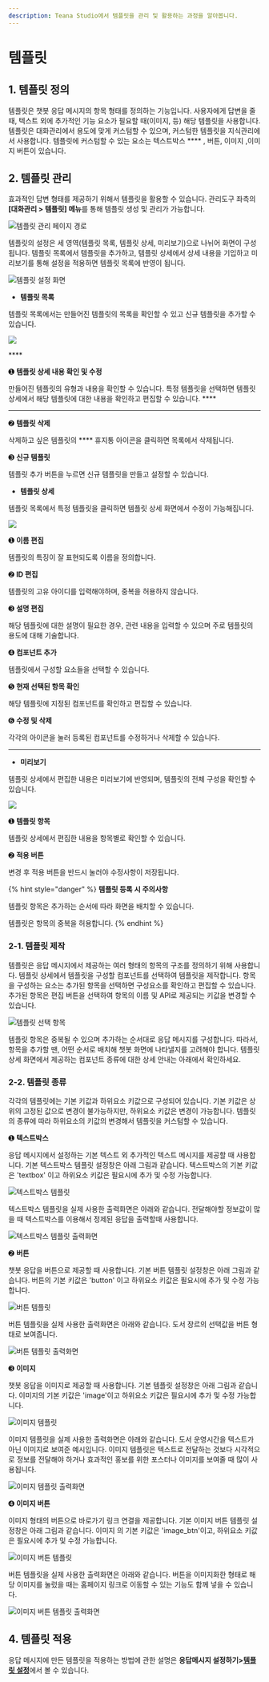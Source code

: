 ```yaml
---
description: Teana Studio에서 템플릿을 관리 및 활용하는 과정을 알아봅니다.
---
```


# 템플릿

## 1. 템플릿 정의

템플릿은 챗봇 응답 메시지의 항목 형태를 정의하는 기능입니다. 사용자에게 답변을 줄 때, 텍스트 외에 추가적인 기능 요소가 필요할 때(이미지,  등) 해당 템플릿을 사용합니다. 템플릿은 대화관리에서 용도에 맞게 커스텀할 수 있으며, 커스텀한 템플릿을 지식관리에서 사용합니다. 템플릿에 커스텀할 수 있는 요소는 텍스트박스 **** , 버튼, 이미지 ,이미지 버튼이 있습니다.&#x20;

## 2. 템플릿 관리

효과적인 답변 형태를 제공하기 위해서 템플릿을 활용할 수 있습니다. 관리도구 좌측의 **\[대화관리 > 템플릿] 메뉴**를 통해 템플릿 생성 및 관리가 가능합니다.

![템플릿 관리 페이지 경로    ](<../../.gitbook/assets/1.템플릿관리 경로.png>)



템플릿의 설정은 세 영역(템플릿 목록, 템플릿 상세, 미리보기)으로 나뉘어 화면이 구성됩니다. 템플릿 목록에서 템플릿을 추가하고, 템플릿 상세에서 상세 내용을 기입하고 미리보기를 통해 설정을 적용하면 템플릿 목록에 반영이 됩니다.               &#x20;

![템플릿 설정 화면  ](<../../.gitbook/assets/2. 템플릿 관리 화면.png>)

&#x20;&#x20;

* **템플릿 목록**&#x20;

템플릿 목록에서는 만들어진 템플릿의 목록을 확인할 수 있고 신규 템플릿을 추가할 수 있습니다.

![](<../../.gitbook/assets/3. 템플릿 목록 화면 (1).png>)

&#x20; ****       &#x20;

➊ **템플릿 상세 내용 확인 및 수정**

만들어진 템플릿의 유형과 내용을 확인할 수 있습니다. 특정 템플릿을 선택하면 템플릿 상세에서 해당 템플릿에 대한 내용을 확인하고 편집할 수 있습니다.                           ****      &#x20;

****

➋ **템플릿 삭제**&#x20;

삭제하고 싶은 템플릿의 **** 휴지통 아이콘을 클릭하면 목록에서 삭제됩니다.    &#x20;



➌ **신규 템플릿**&#x20;

템플릿 추가 버튼을 누르면 신규 템플릿을 만들고 설정할 수 있습니다.  &#x20;

&#x20;         &#x20;

* **템플릿 상세**

템플릿 목록에서 특정 템플릿을 클릭하면 템플릿 상세 화면에서 수정이 가능해집니다.

![](<../../.gitbook/assets/4. 템플릿 상세 화면.png>)

➊ **이름 편집**&#x20;

템플릿의 특징이 잘 표현되도록 이름을 정의합니다.       &#x20;



➋ **ID 편집**&#x20;

템플릿의 고유 아이디를 입력해야하며, 중복을 허용하지 않습니다.         &#x20;



➌ **설명 편집**&#x20;

해당 템플릿에 대한 설명이 필요한 경우, 관련 내용을 입력할 수 있으며 주로 템플릿의 용도에 대해 기술합니다.              &#x20;



➍ **컴포넌트 추가**

템플릿에서 구성할 요소들을 선택할 수 있습니다.

&#x20;    &#x20;

➎ **현재 선택된 항목 확인** &#x20;

해당 템플릿에 지정된 컴포넌트를 확인하고 편집할 수 있습니다.

&#x20;    &#x20;

➏ **수정 및 삭제**&#x20;

각각의 아이콘을 눌러 등록된 컴포넌트를 수정하거나 삭제할 수 있습니다. &#x20;

****

* **미리보기**

템플릿 상세에서 편집한 내용은 미리보기에 반영되며, 템플릿의 전체 구성을 확인할 수 있습니다.           &#x20;

****![](<../../.gitbook/assets/5. 템플릿 미리보기.png>)****

➊ **템플릿 항목**&#x20;

템플릿 상세에서 편집한 내용을 항목별로 확인할 수 있습니다.       &#x20;



➋ **적용 버튼**&#x20;

변경 후 적용 버튼을 반드시 눌러야 수정사항이 저장됩니다.  &#x20;



{% hint style="danger" %}
**템플릿 등록 시 주의사항**

템플릿 항목은 추가하는 순서에 따라 화면을 배치할 수 있습니다.

템플릿은 항목의 중복을 허용합니다.         &#x20;
{% endhint %}



### 2-1. 템플릿 제작

템플릿은 응답 메시지에서 제공하는 여러 형태의 항목의 구조를 정의하기 위해 사용합니다. 템플릿 상세에서 템플릿을 구성할 컴포넌트를 선택하여 템플릿을 제작합니다. 항목을 구성하는 요소는 추가된 항목을 선택하면 구성요소를 확인하고 편집할 수 있습니다. 추가된 항목은 편집 버튼을 선택하여 항목의 이름 및 API로 제공되는 키값을 변경할 수 있습니다. &#x20;

![템플릿 선택 항목](<../../.gitbook/assets/6. 템플릿 항목 선택.png>)

템플릿 항목은 중복될 수 있으며 추가하는 순서대로 응답 메시지를 구성합니다. 따라서, 항목을 추가할 땐, 어떤 순서로 배치해 챗봇 화면에 나타낼지를 고려해야 합니다. 템플릿 상세 화면에서 제공하는 컴포넌트 종류에 대한 상세 안내는 아래에서 확인하세요.



### 2-2. 템플릿 종류 &#x20;

각각의 템플릿에는 기본 키값과 하위요소 키값으로 구성되어 있습니다. 기본 키값은 상위의 고정된 값으로 변경이 불가능하지만, 하위요소 키값은 변경이 가능합니다. 템플릿의 종류에 따라 하위요소의 키값의 변경해서 템플릿을 커스텀할 수 있습니다.&#x20;

➊ **텍스트박스**

응답 메시지에서 설정하는 기본 텍스트 외 추가적인 텍스트 메시지를 제공할 때 사용합니다. 기본 텍스트박스 템플릿 설정창은 아래 그림과 같습니다. 텍스트박스의 기본 키값은 'textbox' 이고 하위요소 키값은 필요시에 추가 및 수정 가능합니다.    &#x20;

![텍스트박스 템플릿](<../../.gitbook/assets/image (385).png>)

텍스트박스 템플릿을 실제 사용한 출력화면은 아래와 같습니다. 전달해야할 정보값이 많을 때 텍스트박스를 이용해서 정제된 응답을 출력할때 사용합니다.&#x20;

![텍스트박스 템플릿 출력화면   ](<../../.gitbook/assets/image (144).png>)



➋ **버튼**   &#x20;

챗봇 응답을 버튼으로 제공할 때 사용합니다. 기본 버튼 템플릿 설정창은 아래 그림과 같습니다. 버튼의 기본 키값은 'button' 이고 하위요소 키값은 필요시에 추가 및 수정 가능합니다.    &#x20;

![버튼 템플릿](<../../.gitbook/assets/image (384).png>)

버튼 템플릿을 실제 사용한 출력화면은 아래와 같습니다. 도서 장르의 선택값을 버튼 형태로 보여줍니다.&#x20;

![버튼 템플릿 출력화면](<../../.gitbook/assets/image (328).png>)

➌ **이미지**&#x20;

챗봇 응답을 이미지로 제공할 때 사용합니다. 기본  템플릿 설정창은 아래 그림과 같습니다. 이미지의 기본 키값은 'image'이고 하위요소 키값은 필요시에 추가 및 수정 가능합니다.   &#x20;

![이미지 템플릿](<../../.gitbook/assets/image (41).png>)

이미지 템플릿을 실제 사용한 출력화면은 아래와 같습니다. 도서 운영시간을 텍스트가 아닌 이미지로 보여준 예시입니다. 이미지 템플릿은 텍스트로 전달하는 것보다 시각적으로 정보를 전달해야 하거나 효과적인 홍보를 위한 포스터나 이미지를 보여줄 때 많이 사용됩니다.                      &#x20;

![이미지 템플릿 출력화면  ](<../../.gitbook/assets/image (197).png>)

➍ **이미지 버튼**

이미지 형태의 버튼으로 바로가기 링크 연결을 제공합니다. 기본 이미지 버튼 템플릿 설정창은 아래 그림과 같습니다. 이미지 의 기본 키값은 'image\_btn'이고, 하위요소 키값은 필요시에 추가 및 수정 가능합니다.   &#x20;

![이미지 버튼 템플릿 ](<../../.gitbook/assets/image (342).png>)

버튼 템플릿을 실제 사용한 출력화면은 아래와 같습니다. 버튼을 이미지화한 형태로 해당 이미지를 눌렀을 때는 홈페이지 링크로 이동할 수 있는 기능도 함께 넣을 수 있습니다.                 &#x20;

![이미지 버튼 템플릿 출력화면](<../../.gitbook/assets/image (366).png>)

## 4. 템플릿 적용

응답 메시지에 만든 템플릿을 적용하는 방법에 관한 설명은 **응답메시지 설정하기>**[**템플릿 설정**](../undefined-1/undefined/undefined-4.md#2-3.)에서 볼 수 있습니다.                &#x20;
